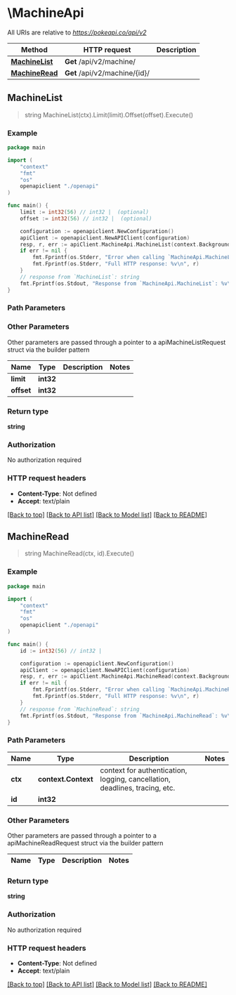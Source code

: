 # \MachineApi

All URIs are relative to *https://pokeapi.co/api/v2*

Method | HTTP request | Description
------------- | ------------- | -------------
[**MachineList**](MachineApi.md#MachineList) | **Get** /api/v2/machine/ | 
[**MachineRead**](MachineApi.md#MachineRead) | **Get** /api/v2/machine/{id}/ | 



## MachineList

> string MachineList(ctx).Limit(limit).Offset(offset).Execute()



### Example

```go
package main

import (
    "context"
    "fmt"
    "os"
    openapiclient "./openapi"
)

func main() {
    limit := int32(56) // int32 |  (optional)
    offset := int32(56) // int32 |  (optional)

    configuration := openapiclient.NewConfiguration()
    apiClient := openapiclient.NewAPIClient(configuration)
    resp, r, err := apiClient.MachineApi.MachineList(context.Background()).Limit(limit).Offset(offset).Execute()
    if err != nil {
        fmt.Fprintf(os.Stderr, "Error when calling `MachineApi.MachineList``: %v\n", err)
        fmt.Fprintf(os.Stderr, "Full HTTP response: %v\n", r)
    }
    // response from `MachineList`: string
    fmt.Fprintf(os.Stdout, "Response from `MachineApi.MachineList`: %v\n", resp)
}
```

### Path Parameters



### Other Parameters

Other parameters are passed through a pointer to a apiMachineListRequest struct via the builder pattern


Name | Type | Description  | Notes
------------- | ------------- | ------------- | -------------
 **limit** | **int32** |  | 
 **offset** | **int32** |  | 

### Return type

**string**

### Authorization

No authorization required

### HTTP request headers

- **Content-Type**: Not defined
- **Accept**: text/plain

[[Back to top]](#) [[Back to API list]](../README.md#documentation-for-api-endpoints)
[[Back to Model list]](../README.md#documentation-for-models)
[[Back to README]](../README.md)


## MachineRead

> string MachineRead(ctx, id).Execute()



### Example

```go
package main

import (
    "context"
    "fmt"
    "os"
    openapiclient "./openapi"
)

func main() {
    id := int32(56) // int32 | 

    configuration := openapiclient.NewConfiguration()
    apiClient := openapiclient.NewAPIClient(configuration)
    resp, r, err := apiClient.MachineApi.MachineRead(context.Background(), id).Execute()
    if err != nil {
        fmt.Fprintf(os.Stderr, "Error when calling `MachineApi.MachineRead``: %v\n", err)
        fmt.Fprintf(os.Stderr, "Full HTTP response: %v\n", r)
    }
    // response from `MachineRead`: string
    fmt.Fprintf(os.Stdout, "Response from `MachineApi.MachineRead`: %v\n", resp)
}
```

### Path Parameters


Name | Type | Description  | Notes
------------- | ------------- | ------------- | -------------
**ctx** | **context.Context** | context for authentication, logging, cancellation, deadlines, tracing, etc.
**id** | **int32** |  | 

### Other Parameters

Other parameters are passed through a pointer to a apiMachineReadRequest struct via the builder pattern


Name | Type | Description  | Notes
------------- | ------------- | ------------- | -------------


### Return type

**string**

### Authorization

No authorization required

### HTTP request headers

- **Content-Type**: Not defined
- **Accept**: text/plain

[[Back to top]](#) [[Back to API list]](../README.md#documentation-for-api-endpoints)
[[Back to Model list]](../README.md#documentation-for-models)
[[Back to README]](../README.md)

